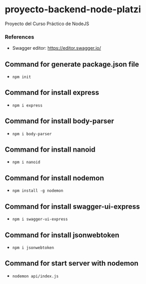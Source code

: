 # proyecto-backend-node-platzi
Proyecto del Curso Práctico de NodeJS

### References
- Swagger editor: https://editor.swagger.io/

## Command for generate package.json file
- `npm init`

## Command for install express
- `npm i express`

## Command for install body-parser
- `npm i body-parser`

## Command for install nanoid
- `npm i nanoid`

## Command for install nodemon
- `npm install -g nodemon`

## Command for install swagger-ui-express
- `npm i swagger-ui-express`

## Command for install jsonwebtoken
- `npm i jsonwebtoken`

## Command for start server with nodemon
- `nodemon api/index.js`
